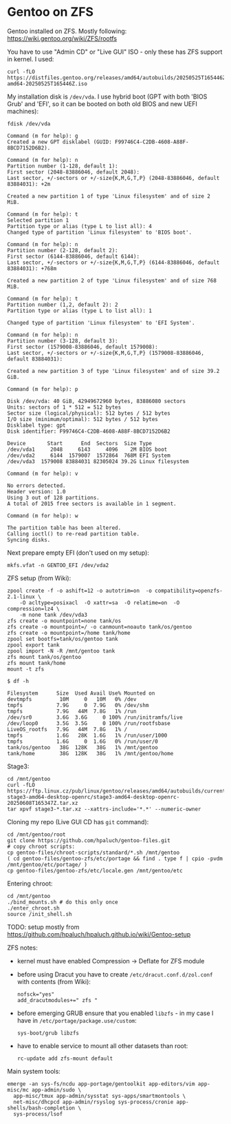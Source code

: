 # Gentoo on ZFS

Gentoo installed on ZFS. Mostly following: https://wiki.gentoo.org/wiki/ZFS/rootfs

You have to use "Admin CD" or "Live GUI" ISO - only these has ZFS support in kernel. I used:

```shell
curl -fLO https://distfiles.gentoo.org/releases/amd64/autobuilds/20250525T165446Z/livegui-amd64-20250525T165446Z.iso
```

My installation disk is `/dev/vda`. I use hybrid boot (GPT with both 'BIOS Grub' and 'EFI', so it can be booted
on both old BIOS and new UEFI machines):

```shell
fdisk /dev/vda

Command (m for help): g
Created a new GPT disklabel (GUID: F99746C4-C2DB-4608-A88F-8BCD7152D6B2).

Command (m for help): n
Partition number (1-128, default 1):
First sector (2048-83886046, default 2048):
Last sector, +/-sectors or +/-size{K,M,G,T,P} (2048-83886046, default 83884031): +2m

Created a new partition 1 of type 'Linux filesystem' and of size 2 MiB.

Command (m for help): t
Selected partition 1
Partition type or alias (type L to list all): 4
Changed type of partition 'Linux filesystem' to 'BIOS boot'.

Command (m for help): n
Partition number (2-128, default 2): 
First sector (6144-83886046, default 6144): 
Last sector, +/-sectors or +/-size{K,M,G,T,P} (6144-83886046, default 83884031): +768m

Created a new partition 2 of type 'Linux filesystem' and of size 768 MiB.

Command (m for help): t
Partition number (1,2, default 2): 2
Partition type or alias (type L to list all): 1

Changed type of partition 'Linux filesystem' to 'EFI System'.

Command (m for help): n
Partition number (3-128, default 3):
First sector (1579008-83886046, default 1579008):
Last sector, +/-sectors or +/-size{K,M,G,T,P} (1579008-83886046, default 83884031):

Created a new partition 3 of type 'Linux filesystem' and of size 39.2 GiB.

Command (m for help): p

Disk /dev/vda: 40 GiB, 42949672960 bytes, 83886080 sectors
Units: sectors of 1 * 512 = 512 bytes
Sector size (logical/physical): 512 bytes / 512 bytes
I/O size (minimum/optimal): 512 bytes / 512 bytes
Disklabel type: gpt
Disk identifier: F99746C4-C2DB-4608-A88F-8BCD7152D6B2

Device       Start      End  Sectors  Size Type
/dev/vda1     2048     6143     4096    2M BIOS boot
/dev/vda2     6144  1579007  1572864  768M EFI System
/dev/vda3  1579008 83884031 82305024 39.2G Linux filesystem

Command (m for help): v

No errors detected.
Header version: 1.0
Using 3 out of 128 partitions.
A total of 2015 free sectors is available in 1 segment.

Command (m for help): w

The partition table has been altered.
Calling ioctl() to re-read partition table.
Syncing disks.
```

Next prepare empty EFI (don't used on my setup):
```shell
mkfs.vfat -n GENTOO_EFI /dev/vda2
```

ZFS setup (from Wiki):
```shell
zpool create -f -o ashift=12 -o autotrim=on  -o compatibility=openzfs-2.1-linux \
	-O acltype=posixacl  -O xattr=sa  -O relatime=on  -O compression=lz4 \
	-m none tank /dev/vda3
zfs create -o mountpoint=none tank/os
zfs create -o mountpoint=/ -o canmount=noauto tank/os/gentoo
zfs create -o mountpoint=/home tank/home
zpool set bootfs=tank/os/gentoo tank
zpool export tank
zpool import -N -R /mnt/gentoo tank
zfs mount tank/os/gentoo
zfs mount tank/home
mount -t zfs
```

```shell
$ df -h

Filesystem      Size  Used Avail Use% Mounted on
devtmpfs         10M     0   10M   0% /dev
tmpfs           7.9G     0  7.9G   0% /dev/shm
tmpfs           7.9G   44M  7.8G   1% /run
/dev/sr0        3.6G  3.6G     0 100% /run/initramfs/live
/dev/loop0      3.5G  3.5G     0 100% /run/rootfsbase
LiveOS_rootfs   7.9G   44M  7.8G   1% /
tmpfs           1.6G   28K  1.6G   1% /run/user/1000
tmpfs           1.6G     0  1.6G   0% /run/user/0
tank/os/gentoo   38G  128K   38G   1% /mnt/gentoo
tank/home        38G  128K   38G   1% /mnt/gentoo/home
```

Stage3:
```shell
cd /mnt/gentoo
curl -fLO https://ftp.linux.cz/pub/linux/gentoo/releases/amd64/autobuilds/current-stage3-amd64-desktop-openrc/stage3-amd64-desktop-openrc-20250608T165347Z.tar.xz
tar xpvf stage3-*.tar.xz --xattrs-include='*.*' --numeric-owner
```

Cloning my repo (Live GUI CD has `git` command):
```shell
cd /mnt/gentoo/root
git clone https://github.com/hpaluch/gentoo-files.git
# copy chroot scripts:
cp gentoo-files/chroot-scripts/standard/*.sh /mnt/gentoo
( cd gentoo-files/gentoo-zfs/etc/portage && find . type f | cpio -pvdm /mnt/gentoo/etc/portage/ )
cp gentoo-files/gentoo-zfs/etc/locale.gen /mnt/gentoo/etc
```

Entering chroot:
```shell
cd /mnt/gentoo
./bind_mounts.sh # do this only once
./enter_chroot.sh
source /init_shell.sh
```

TODO: setup mostly from https://github.com/hpaluch/hpaluch.github.io/wiki/Gentoo-setup


ZFS notes:

- kernel must have enabled Compression -> Deflate for ZFS module
- before using Dracut you have to create `/etc/dracut.conf.d/zol.conf` with contents (from Wiki):

  ```
  nofsck="yes"
  add_dracutmodules+=" zfs "
  ```

- before emerging GRUB ensure that you enabled `libzfs` - in my case I have
  in `/etc/portage/package.use/custom`:

  ```
  sys-boot/grub libzfs
  ```

- have to enable service to mount all other datasets than root:

  ```shell
  rc-update add zfs-mount default
  ```


Main system tools:
```shell
emerge -an sys-fs/ncdu app-portage/gentoolkit app-editors/vim app-misc/mc app-admin/sudo \
  app-misc/tmux app-admin/sysstat sys-apps/smartmontools \
  net-misc/dhcpcd app-admin/rsyslog sys-process/cronie app-shells/bash-completion \
  sys-process/lsof
```

